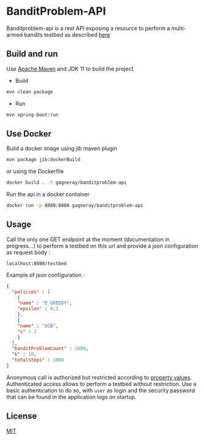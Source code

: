 # BanditProblem-API

Banditproblem-api is a rest API exposing a resource to perform a multi-armed bandits testbed as described [here](https://github.com/gagneray/reinforcement-learning/blob/main/bandit-problem/README.md)

## Build and run

Use [Apache Maven](https://maven.apache.org/) and JDK 11 to build the project.

- Build
```bash
mvn clean package
```

- Run
```bash
mvn spring-boot:run
```

## Use Docker

Build a docker image using jib maven plugin
```bash
mvn package jib:dockerBuild
```
or using the Dockerfile
```bash
docker build . -t gagneray/banditproblem-api
```

Run the api in a docker container
```bash
docker run -p 8080:8080 gagneray/banditproblem-api
```

## Usage

Call the only one GET endpoint at the moment (documentation in progress...) to perform a testbed on this url and provide a json configuration as request body :
```
localhost:8080/testbed
```
Example of json configuration : 
```json
{
  "policies" : [ 
    {
    "name" : "E_GREEDY",
    "epsilon" : 0.1
    },
    {
    "name" : "UCB",
    "c" : 2
    }
  ],
  "banditProblemCount" : 2000,
  "k" : 10,
  "totalSteps" : 1000
}
```

Anonymous call is authorized but restricted according to [property values](/src/main/resources/application.properties). Authenticated access allows to perform a testbed without restriction. Use a basic authentication to do so, with ```user``` as login and the security password that can be found in the application logs on startup. 


## License
[MIT](https://choosealicense.com/licenses/mit/)